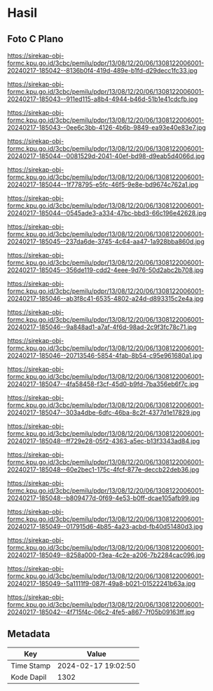 # Hasil

## Foto C Plano

https://sirekap-obj-formc.kpu.go.id/3cbc/pemilu/pdpr/13/08/12/20/06/1308122006001-20240217-185042--8136b0f4-419d-489e-b1fd-d29decc1fc33.jpg

https://sirekap-obj-formc.kpu.go.id/3cbc/pemilu/pdpr/13/08/12/20/06/1308122006001-20240217-185043--911ed115-a8b4-4944-b46d-51b1e41cdcfb.jpg

https://sirekap-obj-formc.kpu.go.id/3cbc/pemilu/pdpr/13/08/12/20/06/1308122006001-20240217-185043--0ee6c3bb-4126-4b6b-9849-ea93e40e83e7.jpg

https://sirekap-obj-formc.kpu.go.id/3cbc/pemilu/pdpr/13/08/12/20/06/1308122006001-20240217-185044--0081529d-2041-40ef-bd98-d9eab5d4066d.jpg

https://sirekap-obj-formc.kpu.go.id/3cbc/pemilu/pdpr/13/08/12/20/06/1308122006001-20240217-185044--1f778795-e5fc-46f5-9e8e-bd9674c762a1.jpg

https://sirekap-obj-formc.kpu.go.id/3cbc/pemilu/pdpr/13/08/12/20/06/1308122006001-20240217-185044--0545ade3-a334-47bc-bbd3-66c196e42628.jpg

https://sirekap-obj-formc.kpu.go.id/3cbc/pemilu/pdpr/13/08/12/20/06/1308122006001-20240217-185045--237da6de-3745-4c64-aa47-1a928bba860d.jpg

https://sirekap-obj-formc.kpu.go.id/3cbc/pemilu/pdpr/13/08/12/20/06/1308122006001-20240217-185045--356de119-cdd2-4eee-9d76-50d2abc2b708.jpg

https://sirekap-obj-formc.kpu.go.id/3cbc/pemilu/pdpr/13/08/12/20/06/1308122006001-20240217-185046--ab3f8c41-6535-4802-a24d-d893315c2e4a.jpg

https://sirekap-obj-formc.kpu.go.id/3cbc/pemilu/pdpr/13/08/12/20/06/1308122006001-20240217-185046--9a848ad1-a7af-4f6d-98ad-2c9f3fc78c71.jpg

https://sirekap-obj-formc.kpu.go.id/3cbc/pemilu/pdpr/13/08/12/20/06/1308122006001-20240217-185046--20713546-5854-4fab-8b54-c95e961680a1.jpg

https://sirekap-obj-formc.kpu.go.id/3cbc/pemilu/pdpr/13/08/12/20/06/1308122006001-20240217-185047--4fa58458-f3cf-45d0-b9fd-7ba356eb6f7c.jpg

https://sirekap-obj-formc.kpu.go.id/3cbc/pemilu/pdpr/13/08/12/20/06/1308122006001-20240217-185047--303a4dbe-6dfc-46ba-8c2f-4377d1e17829.jpg

https://sirekap-obj-formc.kpu.go.id/3cbc/pemilu/pdpr/13/08/12/20/06/1308122006001-20240217-185048--ff729e28-05f2-4363-a5ec-b13f3343ad84.jpg

https://sirekap-obj-formc.kpu.go.id/3cbc/pemilu/pdpr/13/08/12/20/06/1308122006001-20240217-185048--60e2bec1-175c-4fcf-877e-deccb22deb36.jpg

https://sirekap-obj-formc.kpu.go.id/3cbc/pemilu/pdpr/13/08/12/20/06/1308122006001-20240217-185048--b809477d-0f69-4e53-b0ff-dcae105afb99.jpg

https://sirekap-obj-formc.kpu.go.id/3cbc/pemilu/pdpr/13/08/12/20/06/1308122006001-20240217-185049--017915d6-4b85-4a23-acbd-fb40d51480d3.jpg

https://sirekap-obj-formc.kpu.go.id/3cbc/pemilu/pdpr/13/08/12/20/06/1308122006001-20240217-185049--8258a000-f3ea-4c2e-a206-7b2284cac096.jpg

https://sirekap-obj-formc.kpu.go.id/3cbc/pemilu/pdpr/13/08/12/20/06/1308122006001-20240217-185049--5a1111f9-087f-49a8-b021-01522241b63a.jpg

https://sirekap-obj-formc.kpu.go.id/3cbc/pemilu/pdpr/13/08/12/20/06/1308122006001-20240217-185042--4f715f4c-06c2-4fe5-a867-7f05b09163ff.jpg


## Metadata

| Key        | Value               |
| ---------- | ------------------- |
| Time Stamp | 2024-02-17 19:02:50 |
| Kode Dapil | 1302                |



